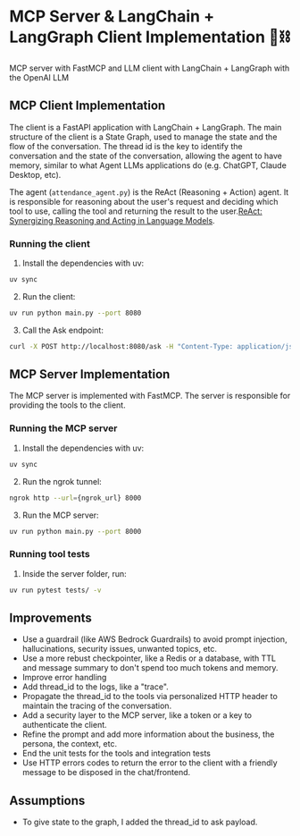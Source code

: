 # MCP Server & LangChain + LangGraph Client Implementation 🦜⛓️
MCP server with FastMCP and LLM client with LangChain + LangGraph with the OpenAI LLM

## MCP Client Implementation

The client is a FastAPI application with LangChain + LangGraph. The main structure of the client is a State Graph, used to manage the state and the flow of the conversation. The thread id is the key to identify the conversation and the state of the conversation, allowing the agent to have memory, similar to what Agent LLMs applications do (e.g. ChatGPT, Claude Desktop, etc).

The agent (`attendance_agent.py`) is the ReAct (Reasoning + Action) agent. It is responsible for reasoning about the user's request and deciding which tool to use, calling the tool and returning the result to the user.[ReAct: Synergizing Reasoning and Acting in Language Models](https://arxiv.org/abs/2210.03629).

### Running the client

1. Install the dependencies with uv:

```bash
uv sync
```

2. Run the client:

```bash
uv run python main.py --port 8080
```

3. Call the Ask endpoint:

```bash
curl -X POST http://localhost:8080/ask -H "Content-Type: application/json" -d '{"thread_id": "123", "question": "How many orders did John Doe place in March 2025?"}'
```

## MCP Server Implementation

The MCP server is implemented with FastMCP. The server is responsible for providing the tools to the client.

### Running the MCP server

1. Install the dependencies with uv:

```bash
uv sync
```

2. Run the ngrok tunnel:

```bash
ngrok http --url={ngrok_url} 8000
```

3. Run the MCP server:

```bash
uv run python main.py --port 8000
```

### Running tool tests
1. Inside the server folder, run:
```bash
uv run pytest tests/ -v
```

## Improvements
- Use a guardrail (like AWS Bedrock Guardrails) to avoid prompt injection, hallucinations, security issues, unwanted topics, etc.
- Use a more rebust checkpointer, like a Redis or a database, with TTL and message summary to don't spend too much tokens and memory.
- Improve error handling
- Add thread_id to the logs, like a "trace". 
- Propagate the thread_id to the tools via personalized HTTP header to maintain the tracing of the conversation.
- Add a security layer to the MCP server, like a token or a key to authenticate the client.
- Refine the prompt and add more information about the business, the persona, the context, etc.
- End the unit tests for the tools and integration tests
- Use HTTP errors codes to return the error to the client with a friendly message to be disposed in the chat/frontend.

## Assumptions
- To give state to the graph, I added the thread_id to ask payload. 

